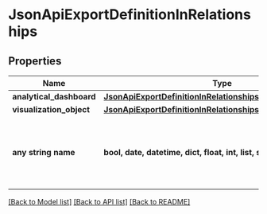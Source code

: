# JsonApiExportDefinitionInRelationships


## Properties
Name | Type | Description | Notes
------------ | ------------- | ------------- | -------------
**analytical_dashboard** | [**JsonApiExportDefinitionInRelationshipsAnalyticalDashboard**](JsonApiExportDefinitionInRelationshipsAnalyticalDashboard.md) |  | [optional] 
**visualization_object** | [**JsonApiExportDefinitionInRelationshipsVisualizationObject**](JsonApiExportDefinitionInRelationshipsVisualizationObject.md) |  | [optional] 
**any string name** | **bool, date, datetime, dict, float, int, list, str, none_type** | any string name can be used but the value must be the correct type | [optional]

[[Back to Model list]](../README.md#documentation-for-models) [[Back to API list]](../README.md#documentation-for-api-endpoints) [[Back to README]](../README.md)


